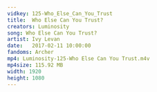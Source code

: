 ```yaml
---
vidkey: 125-Who_Else_Can_You_Trust
title:  Who Else Can You Trust?
creators: Luminosity
song: Who Else Can You Trust?
artist: Ivy Levan
date:   2017-02-11 10:00:00
fandoms: Archer
mp4: Luminosity-125-Who Else Can You Trust.m4v
mp4size: 115.92 MB
width: 1920
height: 1080
---
```



  
